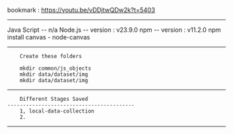 bookmark :	https://youtu.be/vDDjtwQDw2k?t=5403

-------------------------------------------------------

Java Script	-- n/a
Node.js 	-- version : v23.9.0
npm	        -- version : v11.2.0
npm install canvas - node-canvas

-------------------------------------------------------

		Create these folders

		mkdir common/js_objects
		mkdir data/dataset/img
		mkdir data/dataset/img



--------------------------------------------------------

		Different Stages Saved
	-----------------------------------------
		1, local-data-collection
		2. 

--------------------------------------------------------

